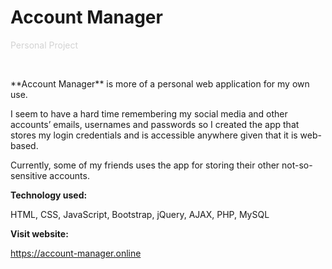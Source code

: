 # <span className="page__title"> Account Manager</span>

<span style="color: lightgrey">Personal Project</span>

&nbsp;

<span className="page__content">
**Account Manager** is more of a personal web application for my own use.

I seem to have a hard time remembering my social media and other accounts’ emails, usernames and passwords so I created the app that stores my login credentials and is accessible anywhere given that it is web-based.

Currently, some of my friends uses the app for storing their other not-so-sensitive accounts.

**Technology used:**

HTML, CSS, JavaScript, Bootstrap, jQuery, AJAX, PHP, MySQL

**Visit website:**

<a href="https://account-manager.online" target="_blank" style="color: white;">https://account-manager.online</a>

</span>
